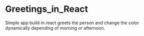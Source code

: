 # Greetings_in_React
Simple app build in react greets the person and change the color dynamically depending of morning or afternoon.

